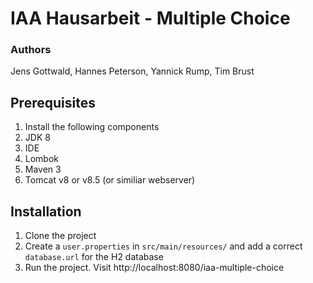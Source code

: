 # IAA Hausarbeit - Multiple Choice

### Authors

Jens Gottwald, Hannes Peterson, Yannick Rump, Tim Brust

## Prerequisites

1. Install the following components
  1. JDK 8
  2. IDE
  3. Lombok
  4. Maven 3
  5. Tomcat v8 or v8.5 (or similiar webserver)

## Installation

1. Clone the project
2. Create a `user.properties` in `src/main/resources/` and add a correct `database.url` for the H2 database
3. Run the project. Visit http://localhost:8080/iaa-multiple-choice
